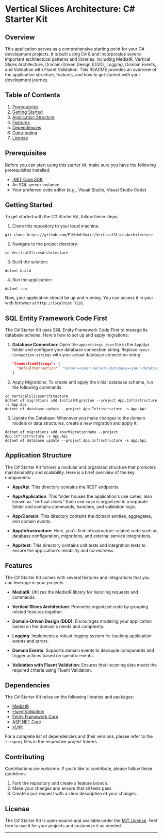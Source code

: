 # Vertical Slices Architecture: C# Starter Kit

## Overview

This application serves as a comprehensive starting point for your C# development projects. It is built using C# 8 and incorporates several important architectural patterns and libraries, including MediatR, Vertical Slices Architecture, Domain-Driven Design (DDD), Logging, Domain Events, and Validation with Fluent Validation. This README provides an overview of the application structure, features, and how to get started with your development journey.

## Table of Contents

1. [Prerequisites](#prerequisites)
2. [Getting Started](#getting-started)
3. [Application Structure](#application-structure)
4. [Features](#features)
5. [Dependencies](#dependencies)
6. [Contributing](#contributing)
7. [License](#license)

## Prerequisites

Before you can start using this starter kit, make sure you have the following prerequisites installed:

- [.NET Core SDK](https://dotnet.microsoft.com/download)
- An SQL server instance
- Your preferred code editor (e.g., Visual Studio, Visual Studio Code)

## Getting Started

To get started with the C# Starter Kit, follow these steps:

1. Clone this repository to your local machine:
```
git clone https://github.com/ElMehdiSmiri/VerticalSlicesArchitecture
```
2. Navigate to the project directory:
```
cd VerticalSlicesArchitecture
```
3. Build the solution:
```
dotnet build
```
4. Run the application:
```
dotnet run
```
Now, your application should be up and running. You can access it in your web browser at `http://localhost:7295`.
## SQL Entity Framework Code First

The C# Starter Kit uses SQL Entity Framework Code First to manage its database schema. Here's how to set up and apply migrations:

1. **Database Connection**: Open the `appsettings.json` file in the `App/Api` folder and configure your database connection string. Replace `<your-connection-string>` with your actual database connection string.

   ```json
   "ConnectionStrings": {
     "DefaultConnection": "Server=<your-server>;Database=<your-database>;User Id=<your-username>;Password=<your-password>;"
   }
2. Apply Migrations: To create and apply the initial database schema, run the following commands:
  ```
  cd VerticalSlicesArchitecture
  dotnet ef migrations add InitialMigration --project App.Infrastructure -s App.Api
  dotnet ef database update --project App.Infrastructure -s App.Api
  ```
3. Update the Database: Whenever you make changes to the domain models or data structures, create a new migration and apply it:
  ```
  dotnet ef migrations add YourMigrationName --project App.Infrastructure -s App.Api
  dotnet ef database update --project App.Infrastructure -s App.Api
  ```
## Application Structure

The C# Starter Kit follows a modular and organized structure that promotes maintainability and scalability. Here is a brief overview of the key components:

- **App/Api**: This directory contains the REST endpoints

- **App/Application**: This folder houses the application's use cases, also known as "vertical slices." Each use case is organized in a separate folder and contains commands, handlers, and validation logic.

- **App/Domain**: This directory contains the domain entities, aggregates, and domain events.

- **App/Infrastructure**: Here, you'll find infrastructure-related code such as database configuration, migrations, and external service integrations.

- **App/test**: This directory contains unit tests and integration tests to ensure the application's reliability and correctness.

## Features

The C# Starter Kit comes with several features and integrations that you can leverage in your projects:

- **MediatR**: Utilizes the MediatR library for handling requests and commands.

- **Vertical Slices Architecture**: Promotes organized code by grouping related features together.

- **Domain-Driven Design (DDD)**: Encourages modeling your application based on the domain's needs and complexity.

- **Logging**: Implements a robust logging system for tracking application events and errors.

- **Domain Events**: Supports domain events to decouple components and trigger actions based on specific events.

- **Validation with Fluent Validation**: Ensures that incoming data meets the required criteria using Fluent Validation.

## Dependencies

The C# Starter Kit relies on the following libraries and packages:

- [MediatR](https://github.com/jbogard/MediatR)
- [FluentValidation](https://fluentvalidation.net/)
- [Entity Framework Core](https://docs.microsoft.com/en-us/ef/core/)
- [ASP.NET Core](https://docs.microsoft.com/en-us/aspnet/core/)
- [xUnit](https://xunit.net/)

For a complete list of dependencies and their versions, please refer to the `*.csproj` files in the respective project folders.

## Contributing

Contributions are welcome. If you'd like to contribute, please follow these guidelines:

1. Fork the repository and create a feature branch.
2. Make your changes and ensure that all tests pass.
3. Create a pull request with a clear description of your changes.

## License

The C# Starter Kit is open-source and available under the [MIT License](LICENSE). Feel free to use it for your projects and customize it as needed.

---
